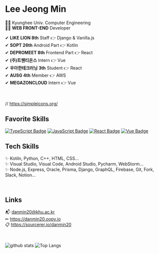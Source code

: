 # Lee Jeong Min
👩‍🎓 Kyunghee Univ. Computer Engineering  
👩‍💻 **WEB FRONT-END** Developer
  
✔ **LIKE LION 8th** Staff 👉 Django & Vanilla.js  
✔ **SOPT 26th** Android Part 👉 Kotlin  
✔ **DEPROMEET 8th** Frontend Part 👉 React  
✔ **(주)트웬티온스** Intern 👉 Vue  
✔ **우아한테크러닝 3th** Student 👉 React  
✔ **AUSG 4th** Member 👉 AWS  
✔ **MEGAZONCLOUD** Intern 👉 Vue


<br>
<div>


// https://simpleicons.org/
## Favorite Skills
[![TypeScript Badge](https://img.shields.io/badge/Typescript-235A97?style=flat-square&logo=Typescript&logoColor=white)](https://www.typescriptlang.org/)
[![JavaScript Badge](https://img.shields.io/badge/JavaScript-F7DF1E?style=flat-square&logo=JavaScript&logoColor=white)](https://javascript.info/)
[![React Badge](https://img.shields.io/badge/React-61DAFB?style=flat-square&logo=React&logoColor=white)](https://reactjs.org/)
[![Vue Badge](https://img.shields.io/badge/Vue-4FC08D?style=flat-square&logo=Vue.js&logoColor=white)](https://vuejs.org/)


## Tech Skills
✨ Kotiln, Python, C++, HTML, CSS...  
✨ Visual Studio, Visual Code, Android Studio, Pycharm, WebStorm...  
✨ Node.js, Express, Oracle, Prisma, Django, GraphQL, Firebase, Git, Fork, Slack, Notion...  

</div>

<br>
<div>

## Links
📬 danmin20@khu.ac.kr  
✏ https://danmin20.oopy.io  
📋 https://sourcerer.io/danmin20

</div>

<br>
<div>
  
  ![github stats](https://github-readme-stats.vercel.app/api?username=danmin20)
  ![Top Langs](https://github-readme-stats.vercel.app/api/top-langs/?username=danmin20&layout=compact)

</div>

